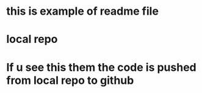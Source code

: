 # this is example of readme file
# local repo

# If u see this them the code is pushed from local repo to github